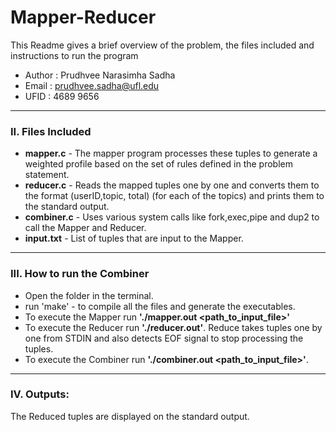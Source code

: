 # __Mapper-Reducer__
This Readme gives a brief overview of the problem, the files included and instructions to run the program
* Author : Prudhvee Narasimha Sadha
* Email  : prudhvee.sadha@ufl.edu
* UFID   : 4689 9656
--------------------
### __II. Files Included__
* __mapper.c__ - The mapper program processes these tuples to generate a weighted profile based on the set of rules defined in the problem statement.
* __reducer.c__ - Reads the mapped tuples one by one and converts them to the format (userID,topic, total) (for each of the topics) and prints them to the standard output.
* __combiner.c__ - Uses various system calls like fork,exec,pipe and dup2 to call the Mapper and Reducer.
* __input.txt__ - List of tuples that are input to the Mapper.
--------------------
### __III. How to run the Combiner__
* Open the folder in the terminal.
* run 'make' - to compile all the files and generate the executables.
* To execute the Mapper run __'./mapper.out <path_to_input_file>'__
* To execute the Reducer run __'./reducer.out'__. Reduce takes tuples one by one from STDIN and also detects EOF signal to stop processing the tuples.
* To execute the Combiner run __'./combiner.out <path_to_input_file>'__. 
--------------------
### __IV. Outputs:__
The Reduced tuples are displayed on the standard output.
